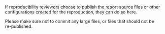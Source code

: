 If reproducibility reviewers choose to publish the report source files or other configurations created for the reproduction, they can do so here.

Please make sure not to commit any large files, or files that should not be re-published.

